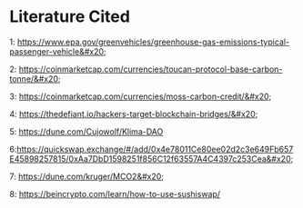 # Literature Cited

1: https://www.epa.gov/greenvehicles/greenhouse-gas-emissions-typical-passenger-vehicle&#x20;

2: https://coinmarketcap.com/currencies/toucan-protocol-base-carbon-tonne/&#x20;

3: https://coinmarketcap.com/currencies/moss-carbon-credit/&#x20;

4: https://thedefiant.io/hackers-target-blockchain-bridges/&#x20;

5: https://dune.com/Cujowolf/Klima-DAO

6:https://quickswap.exchange/#/add/0x4e78011Ce80ee02d2c3e649Fb657E45898257815/0xAa7DbD1598251f856C12f63557A4C4397c253Cea&#x20;

7: https://dune.com/kruger/MCO2&#x20;

8: https://beincrypto.com/learn/how-to-use-sushiswap/

